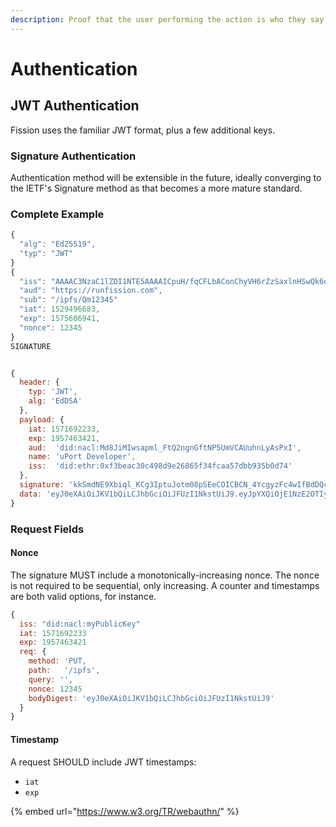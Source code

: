 ```yaml
---
description: Proof that the user performing the action is who they say they are
---
```


# Authentication

## JWT Authentication

Fission uses the familiar JWT format, plus a few additional keys.

### Signature Authentication

Authentication method will be extensible in the future, ideally converging to the IETF's Signature method as that becomes a more mature standard. 

### Complete Example

```javascript
{
  "alg": "Ed25519",
  "typ": "JWT"
}
{ 
  "iss": "AAAAC3NzaC1lZDI1NTE5AAAAICpuH/fqCFLbAConChyVH6rZzSaxlnHSwQk6qvtPsf5E",
  "aud": "https://runfission.com",
  "sub": "/ipfs/Qm12345"
  "iat": 1529496683,
  "exp": 1575606941,
  "nonce": 12345
}
SIGNATURE


{
  header: { 
    typ: 'JWT',
    alg: 'EdDSA'
  },
  payload: {
    iat: 1571692233,
    exp: 1957463421,
    aud:  'did:nacl:Md8JiMIwsapml_FtQ2ngnGftNP5UmVCAUuhnLyAsPxI',
    name: 'uPort Developer',
    iss:  'did:ethr:0xf3beac30c498d9e26865f34fcaa57dbb935b0d74'
  },
  signature: 'kkSmdNE9Xbiql_KCg3IptuJotm08pSEeCOICBCN_4YcgyzFc4wIfBdDQcz76eE-z7xUR3IBb6-r-lRfSJcHMiAA',
  data: 'eyJ0eXAiOiJKV1bQiLCJhbGciOiJFUzI1NkstUiJ9.eyJpYXQiOjE1NzE2OTIyMzMsImV4cCI6MTk1NzQ2MzQyMSwiYXVkIjoiZGlkOmV0aHI6MHhmM2JlYWMzMGM0OThkOWUyNjg2NWYzNGZjYWE1N2RiYjkzNWIwZDc0IiwibmFtZSI6InVQb3J0IERldmVsb3BlciIsImlzcyI6ImRpZDpldGhyOjB4ZjNiZWFjMzBjNDk4ZDllMjY4NjVmMzRmY2FhNTdkYmI5MzViMGQ3NCJ9'
}
```

### Request Fields

#### Nonce

The signature MUST include a monotonically-increasing nonce. The nonce is not required to be sequential, only increasing. A counter and timestamps are both valid options, for instance.

```javascript
{
  iss: "did:nacl:myPublicKey"
  iat: 1571692233
  exp: 1957463421
  req: {   
    method: 'PUT,
    path:   '/ipfs',
    query: '',
    nonce: 12345
    bodyDigest: 'eyJ0eXAiOiJKV1bQiLCJhbGciOiJFUzI1NkstUiJ9'
  }
} 
```

#### Timestamp

A request SHOULD include JWT timestamps:

* `iat`
* `exp`

{% embed url="https://www.w3.org/TR/webauthn/" %}



